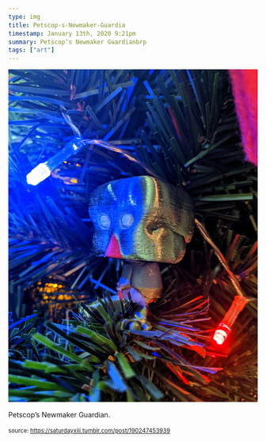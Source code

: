 ```yaml
---
type: img
title: Petscop-s-Newmaker-Guardia
timestamp: January 13th, 2020 9:21pm
summary: Petscop’s Newmaker Guardianbrp 
tags: ["art"]
---
```

<img src="../media/190247453939.jpg"/>
                                                                                          
Petscop’s Newmaker Guardian.<br/>
 
                                    
                
                
                
                
                                
<small>source: https://saturdayxiii.tumblr.com/post/190247453939</small>